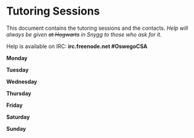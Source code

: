 Tutoring Sessions
=================

This document contains the tutoring sessions and the contacts.
*Help will always be given ~~at Hogwarts~~ in Snygg to those who ask for it.*

Help is available on IRC:
**irc.freenode.net #OswegoCSA**

**Monday**
   
**Tuesday**
   
**Wednesday**
   
**Thursday**
   
**Friday**
   
**Saturday**
   
**Sunday**